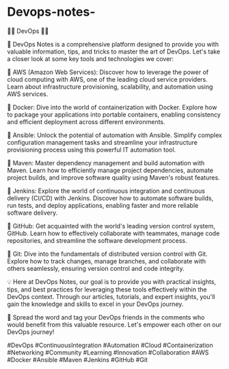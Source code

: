 # Devops-notes-

🚀📝 DevOps 📝🚀


📌 DevOps Notes is a comprehensive platform designed to provide you with valuable information, tips, and tricks to master the art of DevOps. Let's take a closer look at some key tools and technologies we cover:

🔹 AWS (Amazon Web Services): Discover how to leverage the power of cloud computing with AWS, one of the leading cloud service providers. Learn about infrastructure provisioning, scalability, and automation using AWS services.

🔹 Docker: Dive into the world of containerization with Docker. Explore how to package your applications into portable containers, enabling consistency and efficient deployment across different environments.

🔹 Ansible: Unlock the potential of automation with Ansible. Simplify complex configuration management tasks and streamline your infrastructure provisioning process using this powerful IT automation tool.

🔹 Maven: Master dependency management and build automation with Maven. Learn how to efficiently manage project dependencies, automate project builds, and improve software quality using Maven's robust features.

🔹 Jenkins: Explore the world of continuous integration and continuous delivery (CI/CD) with Jenkins. Discover how to automate software builds, run tests, and deploy applications, enabling faster and more reliable software delivery.

🔹 GitHub: Get acquainted with the world's leading version control system, GitHub. Learn how to effectively collaborate with teammates, manage code repositories, and streamline the software development process.

🔹 Git: Dive into the fundamentals of distributed version control with Git. Explore how to track changes, manage branches, and collaborate with others seamlessly, ensuring version control and code integrity.

💡 Here at DevOps Notes, our goal is to provide you with practical insights, tips, and best practices for leveraging these tools effectively within the DevOps context. Through our articles, tutorials, and expert insights, you'll gain the knowledge and skills to excel in your DevOps journey.

📢 Spread the word and tag your DevOps friends in the comments who would benefit from this valuable resource. Let's empower each other on our DevOps journey!

#DevOps #ContinuousIntegration #Automation #Cloud #Containerization #Networking #Community #Learning #Innovation #Collaboration #AWS #Docker #Ansible #Maven #Jenkins #GitHub #Git

